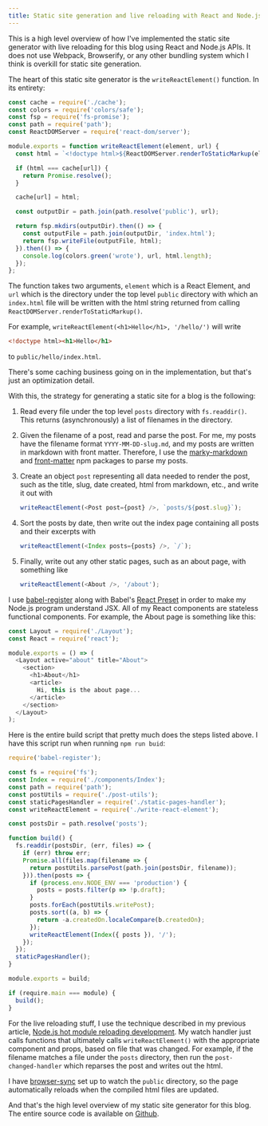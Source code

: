 ```yaml
---
title: Static site generation and live reloading with React and Node.js
---
```


This is a high level overview of how I've implemented the static site generator
with live reloading for this blog using React and Node.js APIs. It does not use
Webpack, Browserify, or any other bundling system which I think is overkill for
static site generation.

The heart of this static site generator is the `writeReactElement()` function.
In its entirety:

```js
const cache = require('./cache');
const colors = require('colors/safe');
const fsp = require('fs-promise');
const path = require('path');
const ReactDOMServer = require('react-dom/server');

module.exports = function writeReactElement(element, url) {
  const html = `<!doctype html>${ReactDOMServer.renderToStaticMarkup(element)}`;

  if (html === cache[url]) {
    return Promise.resolve();
  }

  cache[url] = html;

  const outputDir = path.join(path.resolve('public'), url);

  return fsp.mkdirs(outputDir).then(() => {
    const outputFile = path.join(outputDir, 'index.html');
    return fsp.writeFile(outputFile, html);
  }).then(() => {
    console.log(colors.green('wrote'), url, html.length);
  });
};
```

The function takes two arguments, `element` which is a React Element, and `url`
which is the directory under the top level `public` directory with which an
`index.html` file will be written with the html string returned from calling
`ReactDOMServer.renderToStaticMarkup()`.

For example, `writeReactElement(<h1>Hello</h1>, '/hello/')` will write

```html
<!doctype html><h1>Hello</h1>
```

to `public/hello/index.html`.

There's some caching business going on in the implementation, but that's just
an optimization detail.

With this, the strategy for generating a static site for a blog is the
following:

1. Read every file under the top level `posts` directory with `fs.readdir()`.
   This returns (asynchronously) a list of filenames in the directory.

1. Given the filename of a post, read and parse the post. For me, my posts have
   the filename format `YYYY-MM-DD-slug.md`, and my posts are written in
   markdown with front matter. Therefore, I use the [marky-markdown][md] and
   [front-matter][fm] npm packages to parse my posts.

1. Create an object `post` representing all data needed to render the post, such
   as the title, slug, date created, html from markdown, etc., and write it out
   with

   ```js
   writeReactElement(<Post post={post} />, `posts/${post.slug}`);
   ```

1. Sort the posts by date, then write out the index page containing all posts
   and their excerpts with

   ```js
   writeReactElement(<Index posts={posts} />, `/`);
   ```

1. Finally, write out any other static pages, such as an about page, with
   something like

   ```js
   writeReactElement(<About />, '/about');
   ```

I use [babel-register][b] along with Babel's [React Preset][pr] in order to make
my Node.js program understand JSX. All of my React components are stateless
functional components. For example, the About page is something like this:

```js
const Layout = require('./Layout');
const React = require('react');

module.exports = () => (
  <Layout active="about" title="About">
    <section>
      <h1>About</h1>
      <article>
        Hi, this is the about page...
      </article>
    </section>
  </Layout>
);
```

Here is the entire build script that pretty much does the steps listed above. I
have this script run when running `npm run buid`:

```js
require('babel-register');

const fs = require('fs');
const Index = require('./components/Index');
const path = require('path');
const postUtils = require('./post-utils');
const staticPagesHandler = require('./static-pages-handler');
const writeReactElement = require('./write-react-element');

const postsDir = path.resolve('posts');

function build() {
  fs.readdir(postsDir, (err, files) => {
    if (err) throw err;
    Promise.all(files.map(filename => {
      return postUtils.parsePost(path.join(postsDir, filename));
    })).then(posts => {
      if (process.env.NODE_ENV === 'production') {
        posts = posts.filter(p => !p.draft);
      }
      posts.forEach(postUtils.writePost);
      posts.sort((a, b) => {
        return -a.createdOn.localeCompare(b.createdOn);
      });
      writeReactElement(Index({ posts }), '/');
    });
  });
  staticPagesHandler();
}

module.exports = build;

if (require.main === module) {
  build();
}
```

For the live reloading stuff, I use the technique described in my previous
article, [Node.js hot module reloading development][n]. My watch handler just
calls functions that ultimately calls `writeReactElement()` with the appropriate
component and props, based on file that was changed. For example, if the
filename matches a file under the `posts` directory, then run the
`post-changed-handler` which reparses the post and writes out the html.

I have [browser-sync][bs] set up to watch the `public` directory, so the page
automatically reloads when the compiled html files are updated.

And that's the high level overview of my static site generator for this blog.
The entire source code is available on [Github][g].

[b]: https://babeljs.io/docs/usage/require/
[bs]: https://www.browsersync.io/
[fm]: https://www.npmjs.com/package/front-matter
[g]: https://github.com/kentor/blog
[md]: https://www.npmjs.com/package/marky-markdown
[n]: /posts/node-js-hot-reloading-development/
[pr]: https://babeljs.io/docs/plugins/preset-react/
